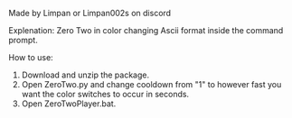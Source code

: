 Made by Limpan or Limpan002s on discord

Explenation: 
Zero Two in color changing Ascii format inside the command prompt.

How to use:
1. Download and unzip the package.
2. Open ZeroTwo.py and change cooldown from "1" to however fast you want the color switches to occur in seconds.
3. Open ZeroTwoPlayer.bat.
